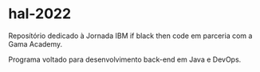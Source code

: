 # hal-2022

Reposítório dedicado à Jornada IBM if black then code em parceria com a Gama Academy.

Programa voltado para desenvolvimento back-end em Java e DevOps.
